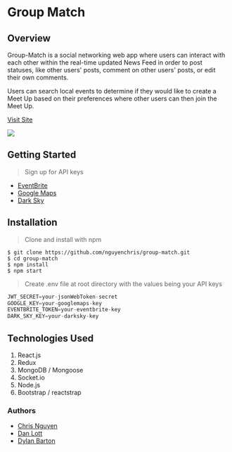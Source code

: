 # Group Match

## Overview

Group-Match is a social networking web app where users can interact with each other within the real-time updated News Feed in order to post statuses, like other users' posts, comment on other users' posts, or edit their own comments. 

Users can search local events to determine if they would like to create a Meet Up based on their preferences where other users can then join the Meet Up.

[Visit Site](https://group-match-app.herokuapp.com)

![](./group-match-preview.gif)

## Getting Started
> Sign up for API keys
  * [EventBrite](https://www.eventbrite.com/platform/)
  * [Google Maps](https://cloud.google.com/maps-platform/)
  * [Dark Sky](https://darksky.net/dev)

## Installation

> Clone and install with npm

```shell
$ git clone https://github.com/nguyenchris/group-match.git
$ cd group-match
$ npm install
$ npm start
```

> Create .env file at root directory with the values being your API keys

```js
JWT_SECRET=your-jsonWebToken-secret
GOOGLE_KEY=your-googlemaps-key
EVENTBRITE_TOKEN=your-eventbrite-key
DARK_SKY_KEY=your-darksky-key
```

## Technologies Used
1. React.js
2. Redux
3. MongoDB / Mongoose
4. Socket.io
5. Node.js
6. Bootstrap / reactstrap

### Authors
* [Chris Nguyen](https://github.com/nguyenchris)
* [Dan Lott](https://github.com/DanielLott)
* [Dylan Barton](https://github.com/DylanBarton1856)


